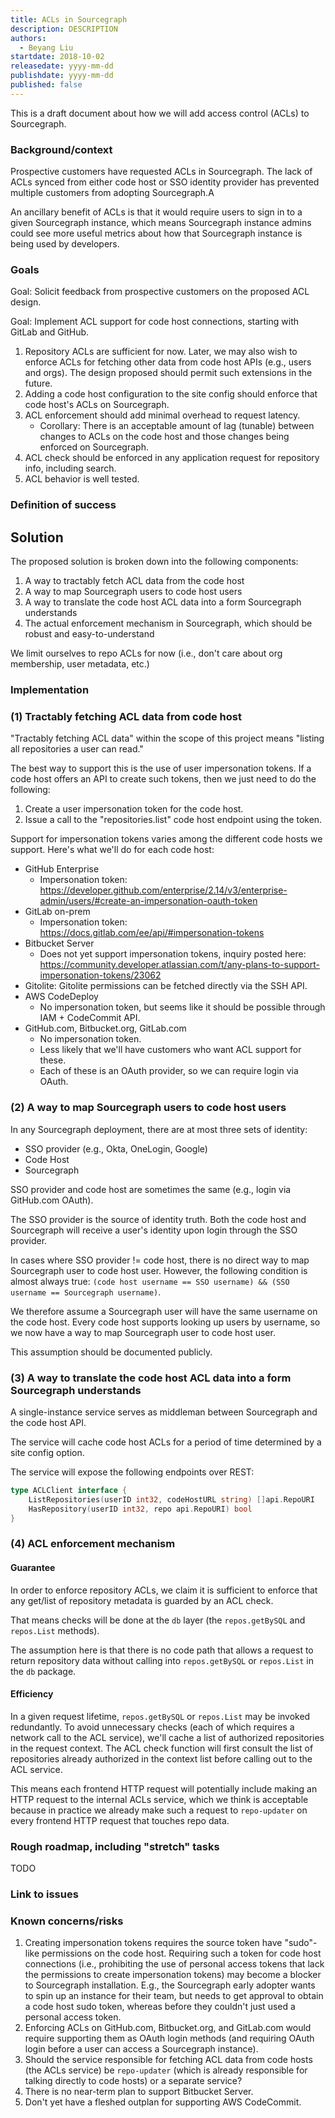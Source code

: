 ```yaml
---
title: ACLs in Sourcegraph
description: DESCRIPTION
authors:
  - Beyang Liu
startdate: 2018-10-02
releasedate: yyyy-mm-dd
publishdate: yyyy-mm-dd
published: false
---
```


This is a draft document about how we will add access control (ACLs) to Sourcegraph.

### Background/context

Prospective customers have requested ACLs in Sourcegraph. The lack of ACLs synced from either code host or SSO identity provider has prevented multiple customers from adopting Sourcegraph.A

An ancillary benefit of ACLs is that it would require users to sign in to a given Sourcegraph instance, which means Sourcegraph instance admins could see more useful metrics about how that Sourcegraph instance is being used by developers.

### Goals

Goal: Solicit feedback from prospective customers on the proposed ACL design.

Goal: Implement ACL support for code host connections, starting with GitLab and GitHub.

1. Repository ACLs are sufficient for now. Later, we may also wish to enforce ACLs for fetching other data from code host APIs (e.g., users and orgs). The design proposed should permit such extensions in the future.
1. Adding a code host configuration to the site config should enforce that code host's ACLs on Sourcegraph.
1. ACL enforcement should add minimal overhead to request latency.
   - Corollary: There is an acceptable amount of lag (tunable) between changes to ACLs on the code host and those changes being enforced on Sourcegraph.
1. ACL check should be enforced in any application request for repository info, including search.
1. ACL behavior is well tested.

### Definition of success

## Solution

The proposed solution is broken down into the following components:

1. A way to tractably fetch ACL data from the code host
2. A way to map Sourcegraph users to code host users
3. A way to translate the code host ACL data into a form Sourcegraph understands
4. The actual enforcement mechanism in Sourcegraph, which should be robust and easy-to-understand

We limit ourselves to repo ACLs for now (i.e., don't care about org membership, user metadata, etc.)

### Implementation

### (1) Tractably fetching ACL data from code host

"Tractably fetching ACL data" within the scope of this project means "listing all repositories a user can read."

The best way to support this is the use of user impersonation tokens. If a code host offers an API to create such tokens, then we just need to do the following:

1. Create a user impersonation token for the code host.
1. Issue a call to the "repositories.list" code host endpoint using the token.

Support for impersonation tokens varies among the different code hosts we support. Here's what we'll do for each code host:

- GitHub Enterprise
  - Impersonation token: https://developer.github.com/enterprise/2.14/v3/enterprise-admin/users/#create-an-impersonation-oauth-token
- GitLab on-prem
  - Impersonation token: https://docs.gitlab.com/ee/api/#impersonation-tokens
- Bitbucket Server
  - Does not yet support impersonation tokens, inquiry posted here: https://community.developer.atlassian.com/t/any-plans-to-support-impersonation-tokens/23062
- Gitolite: Gitolite permissions can be fetched directly via the SSH API.
- AWS CodeDeploy
  - No impersonation token, but seems like it should be possible through IAM + CodeCommit API.
- GitHub.com, Bitbucket.org, GitLab.com
  - No impersonation token.
  - Less likely that we'll have customers who want ACL support for these.
  - Each of these is an OAuth provider, so we can require login via OAuth.

### (2) A way to map Sourcegraph users to code host users

In any Sourcegraph deployment, there are at most three sets of identity:

- SSO provider (e.g., Okta, OneLogin, Google)
- Code Host
- Sourcegraph

SSO provider and code host are sometimes the same (e.g., login via GitHub.com OAuth).

The SSO provider is the source of identity truth. Both the code host and Sourcegraph will receive a user's identity upon login through the SSO provider.

In cases where SSO provider != code host, there is no direct way to map Sourcegraph user to code host user. However, the following condition is almost always true: `(code host username == SSO username) && (SSO username == Sourcegraph username)`.

We therefore assume a Sourcegraph user will have the same username on the code host. Every code host supports looking up users by username, so we now have a way to map Sourcegraph user to code host user.

This assumption should be documented publicly.

### (3) A way to translate the code host ACL data into a form Sourcegraph understands

A single-instance service serves as middleman between Sourcegraph and the code host API.

The service will cache code host ACLs for a period of time determined by a site config option.

The service will expose the following endpoints over REST:

```go
type ACLClient interface {
    ListRepositories(userID int32, codeHostURL string) []api.RepoURI
    HasRepository(userID int32, repo api.RepoURI) bool
}
```

### (4) ACL enforcement mechanism

#### Guarantee

In order to enforce repository ACLs, we claim it is sufficient to enforce that any get/list of repository metadata is guarded by an ACL check.

That means checks will be done at the `db` layer (the `repos.getBySQL` and `repos.List` methods).

The assumption here is that there is no code path that allows a request to return repository data without calling into `repos.getBySQL` or `repos.List` in the `db` package.

#### Efficiency

In a given request lifetime, `repos.getBySQL` or `repos.List` may be invoked redundantly. To avoid unnecessary checks (each of which requires a network call to the ACL service), we'll cache a list of authorized repositories in the request context. The ACL check function will first consult the list of repositories already authorized in the context list before calling out to the ACL service.

This means each frontend HTTP request will potentially include making an HTTP request to the internal ACLs service, which we think is acceptable because in practice we already make such a request to `repo-updater` on every frontend HTTP request that touches repo data.

### Rough roadmap, including "stretch" tasks

TODO

### Link to issues

### Known concerns/risks

1. Creating impersonation tokens requires the source token have "sudo"-like permissions on the code host. Requiring such a token for code host connections (i.e., prohibiting the use of personal access tokens that lack the permissions to create impersonation tokens) may become a blocker to Sourcegraph installation. E.g., the Sourcegraph early adopter wants to spin up an instance for their team, but needs to get approval to obtain a code host sudo token, whereas before they couldn't just used a personal access token.
1. Enforcing ACLs on GitHub.com, Bitbucket.org, and GitLab.com would require supporting them as OAuth login methods (and requiring OAuth login before a user can access a Sourcegraph instance).
1. Should the service responsible for fetching ACL data from code hosts (the ACLs service) be `repo-updater` (which is already responsible for talking directly to code hosts) or a separate service?
1. There is no near-term plan to support Bitbucket Server.
1. Don't yet have a fleshed outplan for supporting AWS CodeCommit.
